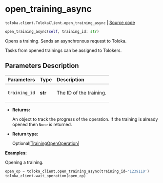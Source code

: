 # open_training_async
`toloka.client.TolokaClient.open_training_async` | [Source code](https://github.com/Toloka/toloka-kit/blob/v1.2.3/src/client/__init__.py#L2176)

```python
open_training_async(self, training_id: str)
```

Opens a training. Sends an asynchronous request to Toloka.


Tasks from opened trainings can be assigned to Tolokers.

## Parameters Description

| Parameters | Type | Description |
| :----------| :----| :-----------|
`training_id`|**str**|<p>The ID of the training.</p>

* **Returns:**

  An object to track the progress of the operation.
If the training is already opened then `None` is returned.

* **Return type:**

  Optional\[[TrainingOpenOperation](toloka.client.operations.TrainingOpenOperation.md)\]

**Examples:**

Opening a training.

```python
open_op = toloka_client.open_training_async(training_id='1239110')
toloka_client.wait_operation(open_op)
```
